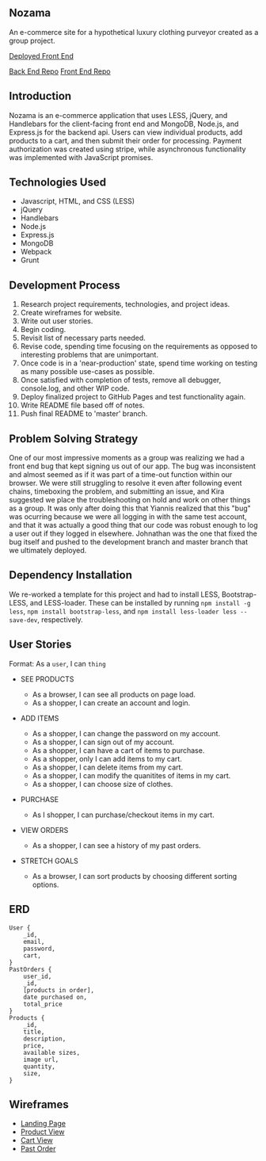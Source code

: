 ## Nozama

An e-commerce site for a hypothetical luxury clothing purveyor created as a group project.

[Deployed Front End](https://tre-cool-beans.github.io/nozama-front-end/)

[Back End Repo](https://github.com/tre-cool-beans/nozama-back-end)
[Front End Repo](https://github.com/tre-cool-beans/nozama-front-end)

## Introduction

Nozama is an e-commerce application that uses LESS, jQuery, and Handlebars for the client-facing front end and MongoDB, Node.js, and Express.js for the backend api. Users can view individual products, add products to a cart, and then submit their order for processing. Payment authorization was created using stripe, while asynchronous functionality was implemented with JavaScript promises.

## Technologies Used

- Javascript, HTML, and CSS (LESS)
- jQuery
- Handlebars
- Node.js
- Express.js
- MongoDB
- Webpack
- Grunt

## Development Process

1. Research project requirements, technologies, and project ideas.
1. Create wireframes for website.
1. Write out user stories.
1. Begin coding.
1. Revisit list of necessary parts needed.
1. Revise code, spending time focusing on the requirements as opposed to interesting problems that are unimportant.
1. Once code is in a 'near-production' state, spend time working on testing as many possible use-cases as possible.
1. Once satisfied with completion of tests, remove all debugger, console.log, and other WIP code.
1. Deploy finalized project to GitHub Pages and test functionality again.
1. Write README file based off of notes.
1. Push final README to 'master' branch.

## Problem Solving Strategy

One of our most impressive moments as a group was realizing we had a front end bug that kept signing us out of our app. The bug was inconsistent and almost seemed as if it was part of a time-out function within our browser. We were still struggling to resolve it even after following event chains, timeboxing the problem, and submitting an issue, and Kira suggested we place the troubleshooting on hold and work on other things as a group. It was only after doing this that Yiannis realized that this "bug" was ocurring because we were all logging in with the same test account, and that it was actually a good thing that our code was robust enough to log a user out if they logged in elsewhere. Johnathan was the one that fixed the bug itself and pushed to the development branch and master branch that we ultimately deployed.

## Dependency Installation

We re-worked a template for this project and had to install LESS, Bootstrap-LESS, and LESS-loader. These can be installed by running `npm install -g less`, `npm install bootstrap-less`, and `npm install less-loader less --save-dev`, respectively.

## User Stories

Format: As a `user`, I can `thing`

- SEE PRODUCTS
    - As a browser, I can see all products on page load.
    - As a shopper, I can create an account and login.
- ADD ITEMS
    - As a shopper, I can change the password on my account.
    - As a shopper, I can sign out of my account.
    - As a shopper, I can have a cart of items to purchase.
    - As a shopper, only I can add items to my cart.
    - As a shopper, I can delete items from my cart.
    - As a shopper, I can modify the quanitites of items in my cart.
    - As a shopper, I can choose size of clothes.
- PURCHASE
    - As I shopper, I can purchase/checkout items in my cart.
- VIEW ORDERS
    - As a shopper, I can see a history of my past orders.

- STRETCH GOALS
    - As a browser, I can sort products by choosing different sorting options.

## ERD

```
User {
    _id,
    email,
    password,
    cart,
}
PastOrders {
    user_id,
    _id,
    [products in order],
    date purchased on,
    total_price
}
Products {
    _id,
    title,
    description,
    price,
    available sizes,
    image url,
    quantity,
    size,
}
```

## Wireframes

- [Landing Page](http://i.imgur.com/jHFFvFQ.png)
- [Product View](http://i.imgur.com/x8JdfPS.png)
- [Cart View](http://i.imgur.com/sjfSEpd.png)
- [Past Order](http://i.imgur.com/ZMrCZZo.png)
